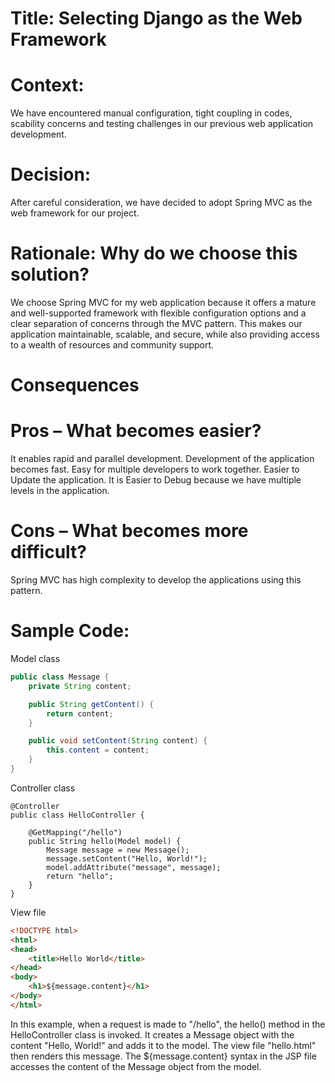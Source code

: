 
# Title: Selecting Django as the Web Framework

# Context:
We have encountered manual configuration, tight coupling in codes, scability concerns and testing challenges in our previous web application development.

# Decision:
After careful consideration, we have decided to adopt Spring MVC as the web framework for our project.

# Rationale: Why do we choose this solution?
We choose Spring MVC for my web application because it offers a mature and well-supported framework with flexible configuration options and a clear separation of concerns through the MVC pattern. This makes our application maintainable, scalable, and secure, while also providing access to a wealth of resources and community support.

# Consequences
# Pros – What becomes easier?
It enables rapid and parallel development.
Development of the application becomes fast.
Easy for multiple developers to work together.
Easier to Update the application.
It is Easier to Debug because we have multiple levels in the application.
# Cons – What becomes more difficult?
Spring MVC has high complexity to develop the applications using this pattern.


# Sample Code:

Model class
```java
public class Message {
    private String content;

    public String getContent() {
        return content;
    }

    public void setContent(String content) {
        this.content = content;
    }
}
```
Controller class
```
@Controller
public class HelloController {

    @GetMapping("/hello")
    public String hello(Model model) {
        Message message = new Message();
        message.setContent("Hello, World!");
        model.addAttribute("message", message);
        return "hello";
    }
}
```
View file
```html
<!DOCTYPE html>
<html>
<head>
    <title>Hello World</title>
</head>
<body>
    <h1>${message.content}</h1>
</body>
</html>
```
In this example, when a request is made to "/hello", the hello() method in the HelloController class is invoked. It creates a Message object with the content "Hello, World!" and adds it to the model. The view file "hello.html" then renders this message. The ${message.content} syntax in the JSP file accesses the content of the Message object from the model.
